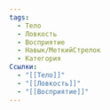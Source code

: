 ```yaml
---
tags:
  - Тело
  - Ловкость
  - Восприятие
  - Навык/МеткийСтрелок
  - Категория
Ссылки:
  - "[[Тело]]"
  - "[[Ловкость]]"
  - "[[Восприятие]]"
---
```

